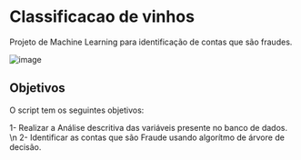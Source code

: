 # Classificacao de vinhos

Projeto de Machine Learning para identificação de contas que são fraudes.

![image](https://github.com/PenseJoyce/Classification-contas/assets/77034969/90c24aa7-ae14-4d77-b65e-8eb35a245c02)


## Objetivos

O script tem os seguintes objetivos:

1- Realizar a Análise descritiva das variáveis presente no banco de dados. \n
2- Identificar as contas que são Fraude usando algorítmo de árvore de decisão.
